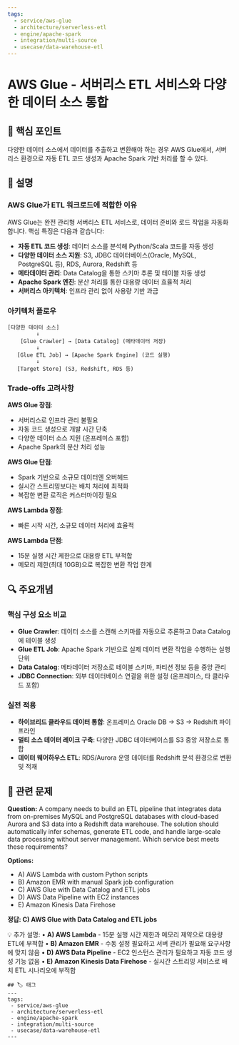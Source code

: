 ```yaml
--- 
tags: 
  - service/aws-glue 
  - architecture/serverless-etl 
  - engine/apache-spark 
  - integration/multi-source 
  - usecase/data-warehouse-etl 
---
```

# AWS Glue - 서버리스 ETL 서비스와 다양한 데이터 소스 통합
## 🎯 핵심 포인트
다양한 데이터 소스에서 데이터를 추출하고 변환해야 하는 경우 AWS Glue에서, 서버리스 환경으로 자동 ETL 코드 생성과 Apache Spark 기반 처리를 할 수 있다.

## 📝 설명

### AWS Glue가 ETL 워크로드에 적합한 이유
AWS Glue는 완전 관리형 서버리스 ETL 서비스로, 데이터 준비와 로드 작업을 자동화합니다. 핵심 특징은 다음과 같습니다:

- **자동 ETL 코드 생성**: 데이터 소스를 분석해 Python/Scala 코드를 자동 생성
- **다양한 데이터 소스 지원**: S3, JDBC 데이터베이스(Oracle, MySQL, PostgreSQL 등), RDS, Aurora, Redshift 등
- **메타데이터 관리**: Data Catalog을 통한 스키마 추론 및 테이블 자동 생성
- **Apache Spark 엔진**: 분산 처리를 통한 대용량 데이터 효율적 처리
- **서버리스 아키텍처**: 인프라 관리 없이 사용량 기반 과금

### 아키텍처 플로우
```
[다양한 데이터 소스]
         ↓
    [Glue Crawler] → [Data Catalog] (메타데이터 저장)
         ↓
   [Glue ETL Job] → [Apache Spark Engine] (코드 실행)
         ↓
   [Target Store] (S3, Redshift, RDS 등)
```

### Trade-offs 고려사항
**AWS Glue 장점**: 
- 서버리스로 인프라 관리 불필요
- 자동 코드 생성으로 개발 시간 단축
- 다양한 데이터 소스 지원 (온프레미스 포함)
- Apache Spark의 분산 처리 성능

**AWS Glue 단점**: 
- Spark 기반으로 소규모 데이터엔 오버헤드
- 실시간 스트리밍보다는 배치 처리에 최적화
- 복잡한 변환 로직은 커스터마이징 필요

**AWS Lambda 장점**: 
- 빠른 시작 시간, 소규모 데이터 처리에 효율적

**AWS Lambda 단점**: 
- 15분 실행 시간 제한으로 대용량 ETL 부적합
- 메모리 제한(최대 10GB)으로 복잡한 변환 작업 한계

## 🔍 주요개념

### 핵심 구성 요소 비교
- **Glue Crawler**: 데이터 소스를 스캔해 스키마를 자동으로 추론하고 Data Catalog에 테이블 생성
- **Glue ETL Job**: Apache Spark 기반으로 실제 데이터 변환 작업을 수행하는 실행 단위
- **Data Catalog**: 메타데이터 저장소로 테이블 스키마, 파티션 정보 등을 중앙 관리
- **JDBC Connection**: 외부 데이터베이스 연결을 위한 설정 (온프레미스, 타 클라우드 포함)

### 실전 적용
- **하이브리드 클라우드 데이터 통합**: 온프레미스 Oracle DB → S3 → Redshift 파이프라인
- **멀티 소스 데이터 레이크 구축**: 다양한 JDBC 데이터베이스를 S3 중앙 저장소로 통합
- **데이터 웨어하우스 ETL**: RDS/Aurora 운영 데이터를 Redshift 분석 환경으로 변환 및 적재

## 📝 관련 문제

**Question:** A company needs to build an ETL pipeline that integrates data from on-premises MySQL and PostgreSQL databases with cloud-based Aurora and S3 data into a Redshift data warehouse. The solution should automatically infer schemas, generate ETL code, and handle large-scale data processing without server management. Which service best meets these requirements?

**Options:**
- A) AWS Lambda with custom Python scripts
- B) Amazon EMR with manual Spark job configuration
- C) AWS Glue with Data Catalog and ETL jobs
- D) AWS Data Pipeline with EC2 instances
- E) Amazon Kinesis Data Firehose

**정답: C) AWS Glue with Data Catalog and ETL jobs**

💡 추가 설명:
• **A) AWS Lambda** - 15분 실행 시간 제한과 메모리 제약으로 대용량 ETL에 부적합
• **B) Amazon EMR** - 수동 설정 필요하고 서버 관리가 필요해 요구사항에 맞지 않음
• **D) AWS Data Pipeline** - EC2 인스턴스 관리가 필요하고 자동 코드 생성 기능 없음
• **E) Amazon Kinesis Data Firehose** - 실시간 스트리밍 서비스로 배치 ETL 시나리오에 부적합

	## 🏷️ 태그
	---
	tags:
	 - service/aws-glue
	 - architecture/serverless-etl
	 - engine/apache-spark
	 - integration/multi-source
	 - usecase/data-warehouse-etl
	---